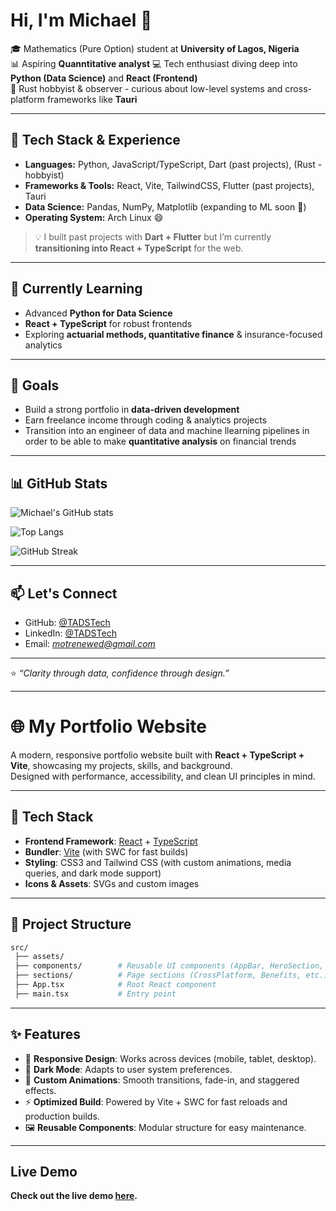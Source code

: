 # Hi, I'm Michael 👋  

🎓 Mathematics (Pure Option) student at **University of Lagos, Nigeria**  
📊 Aspiring **Quanntitative analyst** 
💻 Tech enthusiast diving deep into **Python (Data Science)** and **React (Frontend)**  
🦀 Rust hobbyist & observer - curious about low-level systems and cross-platform frameworks like **Tauri**  

---

## 🔧 Tech Stack & Experience
- **Languages:** Python, JavaScript/TypeScript, Dart (past projects), (Rust - hobbyist)  
- **Frameworks & Tools:** React, Vite, TailwindCSS, Flutter (past projects), Tauri  
- **Data Science:** Pandas, NumPy, Matplotlib (expanding to ML soon 🚀)
- **Operating System:** Arch Linux 😄

> 💡 I built past projects with **Dart + Flutter** but I’m currently **transitioning into React + TypeScript** for the web.  

---

## 🌱 Currently Learning
- Advanced **Python for Data Science**  
- **React + TypeScript** for robust frontends  
- Exploring **actuarial methods, quantitative finance** & insurance-focused analytics  

---

## 📌 Goals
- Build a strong portfolio in **data-driven development**  
- Earn freelance income through coding & analytics projects  
- Transition into an engineer of data and machine llearning pipelines in order to be able to make **quantitative analysis** on financial trends  

---

## 📊 GitHub Stats
![Michael's GitHub stats](https://github-readme-stats.vercel.app/api?username=TADSTech&show_icons=true&theme=tokyonight)  

![Top Langs](https://github-readme-stats.vercel.app/api/top-langs/?username=TADSTech&layout=compact&theme=tokyonight)  

![GitHub Streak](https://github-readme-streak-stats.herokuapp.com/?user=TADSTech&theme=tokyonight)  

---

## 📫 Let's Connect
- GitHub: [@TADSTech](https://github.com/TADSTech)  
- LinkedIn: [@TADSTech](https://linkedin.com/in/tadstech) 
- Email: *motrenewed@gmail.com*  

---

⭐️ _“Clarity through data, confidence through design.”_




---

# 🌐 My Portfolio Website

A modern, responsive portfolio website built with **React + TypeScript + Vite**, showcasing my projects, skills, and background.  
Designed with performance, accessibility, and clean UI principles in mind.

---

## 🚀 Tech Stack

- **Frontend Framework**: [React](https://react.dev/) + [TypeScript](https://www.typescriptlang.org/)  
- **Bundler**: [Vite](https://vitejs.dev/) (with SWC for fast builds)  
- **Styling**: CSS3 and Tailwind CSS (with custom animations, media queries, and dark mode support)  
- **Icons & Assets**: SVGs and custom images  

---

## 📂 Project Structure

```bash
src/
 ├── assets/            
 ├── components/        # Reusable UI components (AppBar, HeroSection, etc.)
 ├── sections/          # Page sections (CrossPlatform, Benefits, etc.)
 ├── App.tsx            # Root React component
 ├── main.tsx           # Entry point
````

---

## ✨ Features

* 📱 **Responsive Design**: Works across devices (mobile, tablet, desktop).
* 🌙 **Dark Mode**: Adapts to user system preferences.
* 🎨 **Custom Animations**: Smooth transitions, fade-in, and staggered effects.
* ⚡ **Optimized Build**: Powered by Vite + SWC for fast reloads and production builds.
* 🖼️ **Reusable Components**: Modular structure for easy maintenance.

---

## Live Demo
**Check out the live demo [here](https://tadstech.web.app).**
